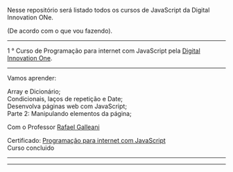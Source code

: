 Nesse repositório será listado todos os cursos de JavaScript da Digital Innovation ONe. 

(De acordo com o que vou fazendo).


<hr>
 1 ° Curso de Programação para internet com JavaScript pela <a href="https://digitalinnovation.one/sign-in">Digital Innovation One</a>.
<hr>
Vamos aprender: 

Array e Dicionário;<br>
Condicionais, laços de repetição e Date;<br>
Desenvolva páginas web com JavaScript;<br>
Parte 2: Manipulando elementos da página;<br>

Com  o Professor <a href="https://github.com/rafegal">Rafael Galleani</a>

Certificado: <a href="https://certificates.digitalinnovation.one/9475993A">Programação para internet com JavaScript</a>
<br>Curso concluido<hr>
<hr>


